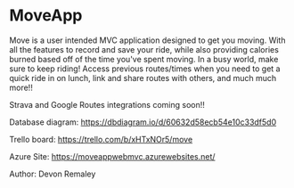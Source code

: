 # MoveApp

Move is a user intended MVC application designed to get you moving. With all the features to record and save your ride, while also providing calories burned based off of the time you've spent moving. In a busy world, make sure to keep riding! Access previous routes/times when you need to get a quick ride in on lunch, link and share routes with others, and much much more!!

Strava and Google Routes integrations coming soon!!

Database diagram: https://dbdiagram.io/d/60632d58ecb54e10c33df5d0

Trello board: https://trello.com/b/xHTxNOr5/move

Azure Site: https://moveappwebmvc.azurewebsites.net/

Author: Devon Remaley

